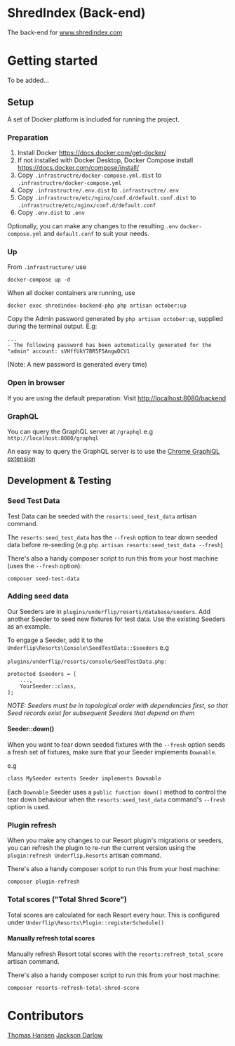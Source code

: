 # ShredIndex (Back-end)
The back-end for www.shredindex.com

# Getting started

To be added...

## Setup

A set of Docker platform is included for running the project.

### Preparation

1. Install Docker https://docs.docker.com/get-docker/
2. If not installed with Docker Desktop, Docker Compose install https://docs.docker.com/compose/install/
3. Copy `.infrastructre/docker-compose.yml.dist` to `.infrastructre/docker-compose.yml`
4. Copy `.infrastructre/.env.dist` to `.infrastructre/.env`
5. Copy `.infrastructre/etc/nginx/conf.d/default.conf.dist` to `.infrastructre/etc/nginx/conf.d/default.conf`
6. Copy `.env.dist` to `.env`

Optionally, you can make any changes to the resulting `.env` `docker-compose.yml` and `default.conf` to suit your needs.

### Up

From `.infrastructure/` use

```
docker-compose up -d
```

When all docker containers are running, use

```
docker exec shredindex-backend-php php artisan october:up
```

Copy the Admin password generated by `php artisan october:up`, supplied during the terminal output. E.g:

```
...
- The following password has been automatically generated for the "admin" account: sVHffUkY7BR5F5AngwDCV1
```

(Note: A new password is generated every time)

### Open in browser

If you are using the default preparation: Visit [http://localhost:8080/backend](http://localhost:8080/backend)

### GraphQL

You can query the GraphQL server at `/graphql` e.g `http://localhost:8080/graphql`

An easy way to query the GraphQL server is to use the [Chrome GraphiQL extension](https://chrome.google.com/webstore/detail/graphiql-extension/jhbedfdjpmemmbghfecnaeeiokonjclb)

## Development & Testing

### Seed Test Data

Test Data can be seeded with the `resorts:seed_test_data` artisan command.

The `resorts:seed_test_data` has the `--fresh` option to tear down seeded data before re-seeding (e.g `php artisan resorts:seed_test_data --fresh`)

There's also a handy composer script to run this from your host machine (uses the `--fresh` option):

```
composer seed-test-data
```

### Adding seed data

Our Seeders are in `plugins/underflip/resorts/database/seeders`. Add another Seeder to seed new fixtures for test data. Use the existing Seeders as an example.

To engage a Seeder, add it to the `Underflip\Resorts\Console\SeedTestData::$seeders` e.g

`plugins/underflip/resorts/console/SeedTestData.php`:
```
protected $seeders = [
    ...,
    YourSeeder::class,
];
```

_NOTE: Seeders must be in topological order with dependencies first, so that Seed records exist for subsequent Seeders that depend on them_

#### Seeder::down()

When you want to tear down seeded fixtures with the `--fresh` option seeds a fresh set of fixtures, make sure that your Seeder implements `Downable`.

e.g

```markdown
class MySeeder extents Seeder implements Downable
```

Each `Downable` Seeder uses a `public function down()` method to control the tear down behaviour when the `resorts:seed_test_data` command's `--fresh` option is used.

### Plugin refresh

When you make any changes to our Resort plugin's migrations or seeders, you can refresh the plugin to re-run the current version using the `plugin:refresh Underflip.Resorts` artisan command.

There's also a handy composer script to run this from your host machine:

```
composer plugin-refresh
```

### Total scores ("Total Shred Score")

Total scores are calculated for each Resort every hour. This is configured under `Underflip\Resorts\Plugin::registerSchedule()`

#### Manually refresh total scores

Manually refresh Resort total scores with the `resorts:refresh_total_score` artisan command.

There's also a handy composer script to run this from your host machine:

```
composer resorts-refresh-total-shred-score
```

# Contributors

[Thomas Hansen](https://github.com/krank3n)
[Jackson Darlow](https://github.com/jakxnz)
